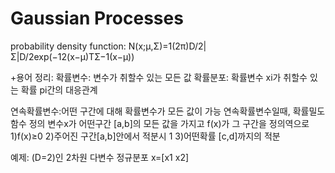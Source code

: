 # Gaussian Processes

probability density function:
N(x;μ,Σ)=1(2π)D/2|Σ|D/2exp(−12(x−μ)TΣ−1(x−μ))

+용어 정리:
확률변수: 변수가 취할수 있는 모든 값
확률분포: 확률변수 xi가 취할수 있는 확률 pi간의 대응관계

연속확률변수:어떤 구간에 대해 확률변수가 모든 값이 가능
연속확률변수일때, 확률밀도함수 정의
변수x가 어떤구간 [a,b]의 모든 값을 가지고 f(x)가 그 구간을 정의역으로 
1)f(x)≥0
2)주어진 구간[a,b]안에서 적분시 1
3)어떤확률 [c,d]까지의 적분

예제:
(D=2)인 2차원 다변수 정규분포
x=[x1 x2]